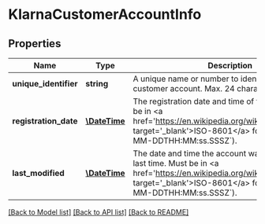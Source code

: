 # KlarnaCustomerAccountInfo

## Properties
Name | Type | Description | Notes
------------ | ------------- | ------------- | -------------
**unique_identifier** | **string** | A unique name or number to identify the specific customer account. Max. 24 characters. | [optional] 
**registration_date** | [**\DateTime**](\DateTime.md) | The registration date and time of the account. Must be in &lt;a href&#x3D;&#x27;https://en.wikipedia.org/wiki/ISO_8601&#x27; target&#x3D;&#x27;_blank&#x27;&gt;ISO-8601&lt;/a&gt; format (e.g. &#x60;YYYY-MM-DDTHH:MM:ss.SSSZ&#x60;). | [optional] 
**last_modified** | [**\DateTime**](\DateTime.md) | The date and time the account was modified the last time. Must be in &lt;a href&#x3D;&#x27;https://en.wikipedia.org/wiki/ISO_8601&#x27; target&#x3D;&#x27;_blank&#x27;&gt;ISO-8601&lt;/a&gt; format (e.g. &#x60;YYYY-MM-DDTHH:MM:ss.SSSZ&#x60;). | [optional] 

[[Back to Model list]](../../README.md#documentation-for-models) [[Back to API list]](../../README.md#documentation-for-api-endpoints) [[Back to README]](../../README.md)

